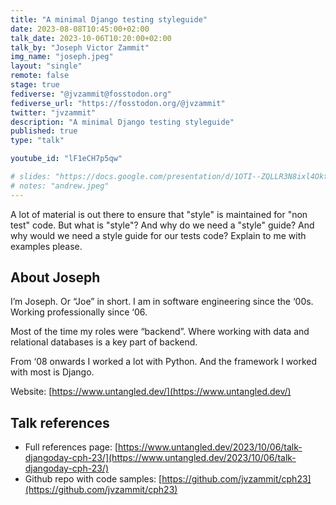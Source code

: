 ```yaml
---
title: "A minimal Django testing styleguide"
date: 2023-08-08T10:45:00+02:00
talk_date: 2023-10-06T10:20:00+02:00
talk_by: "Joseph Victor Zammit"
img_name: "joseph.jpeg"
layout: "single"
remote: false
stage: true
fediverse: "@jvzammit@fosstodon.org"
fediverse_url: "https://fosstodon.org/@jvzammit"
twitter: "jvzammit"
description: "A minimal Django testing styleguide"
published: true
type: "talk"

youtube_id: "lF1eCH7p5qw"

# slides: "https://docs.google.com/presentation/d/1OTI--ZQLLR3N8ixl4OktEwbXfiau_0BNXicl_3j5uYc/edit?usp=sharing"
# notes: "andrew.jpeg"
---
```


A lot of material is out there to ensure that "style" is maintained for "non test" code. But what is "style"? And why do we need a "style" guide? And why would we need a style guide for our tests code? Explain to me with examples please.

## About Joseph

I’m Joseph. Or “Joe” in short. I am in software engineering since the ‘00s. Working professionally since ‘06.

Most of the time my roles were “backend”. Where working with data and relational databases is a key part of backend.

From ‘08 onwards I worked a lot with Python. And the framework I worked with most is Django.

Website: [https://www.untangled.dev/](https://www.untangled.dev/)

## Talk references

* Full references page: [https://www.untangled.dev/2023/10/06/talk-djangoday-cph-23/](https://www.untangled.dev/2023/10/06/talk-djangoday-cph-23/)
* Github repo with code samples: [https://github.com/jvzammit/cph23](https://github.com/jvzammit/cph23)
